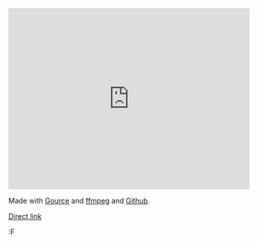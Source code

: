 <iframe width="480" height="360" src="http://www.youtube.com/embed/pTETlppW-u4" frameborder="0" allowfullscreen></iframe>

Made with [Gource](http://code.google.com/p/gource/) and [ffmpeg](http://ffmpeg.org/) and [Github](http://github.com).

[Direct link](http://www.youtube.com/watch?v=pTETlppW-u4)

:F
